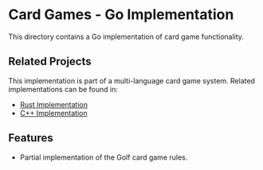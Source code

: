 # Card Games - Go Implementation

This directory contains a Go implementation of card game functionality.

## Related Projects

This implementation is part of a multi-language card game system. Related implementations can be found in:
- [Rust Implementation](../../rust/cards)
- [C++ Implementation](../../cpp/cards)

## Features
- Partial implementation of the Golf card game rules.
